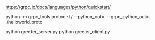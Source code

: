https://grpc.io/docs/languages/python/quickstart/

python -m grpc_tools.protoc -I./ --python_out=. --grpc_python_out=. ./helloworld.proto

python greeter_server.py
python greeter_client.py